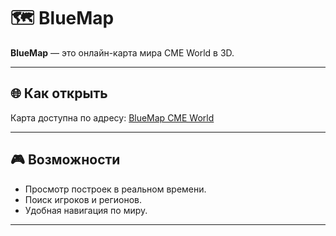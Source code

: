 # 🗺 BlueMap

**BlueMap** — это онлайн-карта мира CME World в 3D.

---

## 🌐 Как открыть
Карта доступна по адресу: [BlueMap CME World](https://map.cmeworld.fun/25777)  

---

## 🎮 Возможности
- Просмотр построек в реальном времени.  
- Поиск игроков и регионов.  
- Удобная навигация по миру.  

---
